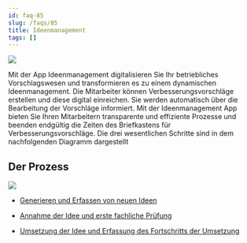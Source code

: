 ```yaml
---
id: faq-85
slug: /faqs/85
title: Ideenmanagement
tags: []
---
```

![](https://caqadmin.blob.core.windows.net/faqs/85-images/b6c42710-4f0e-456a-b287-ce83ec20cbb1-mceclip0.png)

Mit der App Ideenmanagement digitalisieren Sie Ihr betriebliches Vorschlagswesen und transformieren es zu einem dynamischen Ideenmanagement. Die Mitarbeiter können Verbesserungsvorschläge erstellen und diese digital einreichen. Sie werden automatisch über die Bearbeitung der Vorschläge informiert. Mit der Ideenmanagement App bieten Sie Ihren Mitarbeitern transparente und effiziente Prozesse und beenden endgültig die Zeiten des Briefkastens für Verbesserungsvorschläge. Die drei wesentlichen Schritte sind in dem nachfolgenden Diagramm dargestellt

## Der Prozess

![](https://caqadmin.blob.core.windows.net/faqs/85-images/mceclip1.png)

*   [Generieren und Erfassen von neuen Ideen](86)

*   [Annahme der Idee und erste fachliche Prüfung](89)

*   [Umsetzung der Idee und Erfassung des Fortschritts der Umsetzung](90)
